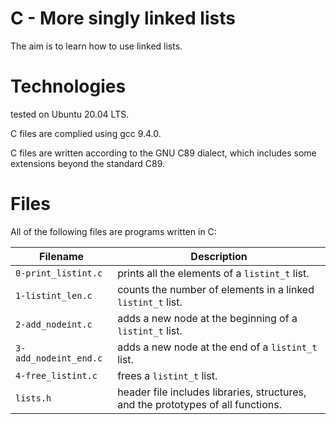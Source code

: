 # C - More singly linked lists

The aim is to learn how to use linked lists.

# Technologies

tested on Ubuntu 20.04 LTS.

C files are complied using gcc 9.4.0.

C files are written according to the GNU C89 dialect, which includes some extensions beyond the standard C89.

# Files

All of the following files are programs written in C:

| Filename                   | Description
| -------------------------- | -------------------------------------------------------------------------------------------------- 
| `0-print_listint.c`        | prints all the elements of a `listint_t` list.
| `1-listint_len.c`          | counts the number of elements in a linked `listint_t` list.
| `2-add_nodeint.c`          | adds a new node at the beginning of a `listint_t` list.
| `3-add_nodeint_end.c`      | adds a new node at the end of a `listint_t` list.
| `4-free_listint.c`         | frees a `listint_t` list.
| `lists.h`	             | header file includes libraries, structures, and the prototypes of all functions.
